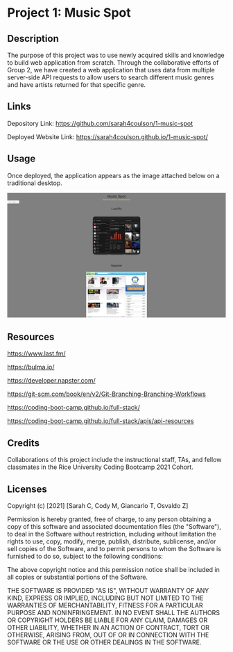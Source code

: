 # Project 1: Music Spot

## Description

The purpose of this project was to use newly acquired skills and knowledge to build web application from scratch. Through the collaborative efforts of Group 2, we have created a web application that uses data from multiple server-side API requests to allow users to search different music genres and have artists returned for that specific genre. 

## Links

Depository Link: https://github.com/sarah4coulson/1-music-spot

Deployed Website Link: https://sarah4coulson.github.io/1-music-spot/
## Usage

Once deployed, the application appears as the image attached below on a traditional desktop.

<img
src = "./assets/images/music-spot.png"
alt = "A screenshot of the deployed website is shown" />

## Resources

https://www.last.fm/

https://bulma.io/

https://developer.napster.com/

https://git-scm.com/book/en/v2/Git-Branching-Branching-Workflows

https://coding-boot-camp.github.io/full-stack/

https://coding-boot-camp.github.io/full-stack/apis/api-resources

## Credits

Collaborations of this project include the instructional staff, TAs, and fellow classmates in the Rice University Coding Bootcamp 2021 Cohort.

## Licenses

Copyright (c) [2021] [Sarah C, Cody M, Giancarlo T, Osvaldo Z]

Permission is hereby granted, free of charge, to any person obtaining a copy of this software and associated documentation files (the "Software"), to deal in the Software without restriction, including without limitation the rights to use, copy, modify, merge, publish, distribute, sublicense, and/or sell copies of the Software, and to permit persons to whom the Software is furnished to do so, subject to the following conditions:

The above copyright notice and this permission notice shall be included in all copies or substantial portions of the Software.

THE SOFTWARE IS PROVIDED "AS IS", WITHOUT WARRANTY OF ANY KIND, EXPRESS OR IMPLIED, INCLUDING BUT NOT LIMITED TO THE WARRANTIES OF MERCHANTABILITY, FITNESS FOR A PARTICULAR PURPOSE AND NONINFRINGEMENT. IN NO EVENT SHALL THE AUTHORS OR COPYRIGHT HOLDERS BE LIABLE FOR ANY CLAIM, DAMAGES OR OTHER LIABILITY, WHETHER IN AN ACTION OF CONTRACT, TORT OR OTHERWISE, ARISING FROM, OUT OF OR IN CONNECTION WITH THE SOFTWARE OR THE USE OR OTHER DEALINGS IN THE SOFTWARE.
